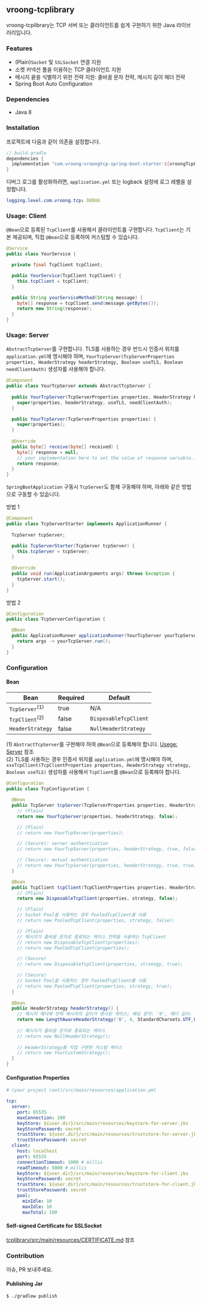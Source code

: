 ## vroong-tcplibrary

vroong-tcplibrary는 TCP 서버 또는 클라이언트를 쉽게 구현하기 위한 Java 라이브러리입니다.

### Features

- (Plain)`Socket` 및 `SSLSocket` 연결 지원
- 소켓 커넥션 풀을 이용하는 TCP 클라이언트 지원
- 메시지 끝을 식별하기 위한 전략 지원: 줄바꿈 문자 전략, 메시지 길이 헤더 전략
- Spring Boot Auto Configuration

### Dependencies
- Java 8

### Installation

프로젝트에 다음과 같이 의존을 설정합니다.

```groovy
// build.gradle
dependencies {
  implementation "com.vroong:vroongtcp-spring-boot-starter:${vroongTcpLibraryVersion}";
}
```

디버그 로그를 활성화하려면, `application.yml` 또는 logback 설정에 로그 레벨을 설정합니다.

```yaml
logging.level.com.vroong.tcp: DEBUG
```

### Usage: Client

`@Bean`으로 등록된 `TcpClient`를 사용해서 클라이언트를 구현합니다. `TcpClient`는 기본 제공되며, 직접 `@Bean`으로 등록하여 커스텀할 수 있습니다.

```java
@Service
public class YourService {

  private final TcpClient tcpClient;

  public YourService(TcpClient tcpClient) {
    this.tcpClient = tcpClient;
  }

  public String yourServiceMethod(String message) {
    byte[] response = tcpClient.send(message.getBytes());
    return new String(response);
  }
}
```

### Usage: Server<a id="server-usage"></a>

`AbstractTcpServer`를 구현합니다. TLS를 사용하는 경우 반드시 인증서 위치를 `application.yml`에 명시해야 하며, `YourTcpServer(TcpServerProperties properties, HeaderStrategy headerStrategy, Boolean useTLS, Boolean needClientAuth)` 생성자를 사용해야 합니다.

```java
@Component
public class YourTcpServer extends AbstractTcpServer {
  
  public YourTcpServer(TcpServerProperties properties, HeaderStrategy headerStrategy, Boolean useTLS, Boolean needClientAuth) {
    super(properties, headerStrategy, useTLS, needClientAuth);
  }

  public YourTcpServer(TcpServerProperties properties) {
    super(properties);
  }
  
  @Override
  public byte[] receive(byte[] received) {
    byte[] response = null;
    // your implementation here to set the value of response variable...
    return response;
  }
}
``` 

`SpringBootApplication` 구동시 `TcpServer`도 함께 구동해야 하며, 아래와 같은 방법으로 구동할 수 있습니다.

방법 1
```java
@Component
public class TcpServerStarter implements ApplicationRunner {
  
  TcpServer tcpServer;

  public TcpServerStarter(TcpServer tcpServer) {
    this.tcpServer = tcpServer;
  }
  
  @Override
  public void run(ApplicationArguments args) throws Exception {
    tcpServer.start();
  }
}
```

방법 2
```java
@Configuration
public class TcpServerConfiguration {

  @Bean
  public ApplicationRunner applicationRunner(YourTcpServer yourTcpServer) {
    return args -> yourTcpServer.run();
  } 
}
```

### Configuration

#### Bean

Bean|Required|Default
---|---|---
`TcpServer`<sup>(1)</sup>|true|N/A 
`TcpClient`<sup>(2)</sup>|false|`DisposableTcpClient`
`HeaderStrategy`|false|`NullHeaderStrategy`

(1) `AbstractTcpServer`를 구현해야 하여 `@Bean`으로 등록해야 합니다. [Usege: Server](#server-usage) 참조  
(2) TLS를 사용하는 경우 인증서 위치를 `application.yml`에 명시해야 하며, `xxxTcpClient(TcpClientProperties properties, HeaderStrategy strategy, Boolean useTLS)` 생성자를 사용해서 `TcpClient`를 `@Bean`으로 등록해야 합니다.

```java
@Configuration
public class TcpConfiguration {

  @Bean
  public TcpServer tcpServer(TcpServerProperties properties, HeaderStrategy headerStrategy) {
    // (Plain)
    return new YourTcpServer(properties, headerStrategy, false);

    // (Plain)
    // return new YourTcpServer(properties);

    // (Secure): server authentication
    // return new YourTcpServer(properties, headerStrategy, true, false);

    // (Secure): mutual authentication
    // return new YourTcpServer(properties, headerStrategy, true, true);
  }

  @Bean
  public TcpClient tcpClient(TcpClientProperties properties, HeaderStrategy strategy) {
    // (Plain)
    return new DisposableTcpClient(properties, strategy, false);

    // (Plain)
    // Socket Pool을 사용하는 경우 PooledTcpClient를 사용
    // return new PooledTcpClient(properties, strategy, false);

    // (Plain)
    // 메시지가 줄바꿈 문자로 종료되는 케이스 전략을 사용하는 TcpClient
    // return new DisposableTcpClient(properties);
    // return new PooledTcpClient(properties);

    // (Secure)
    // return new DisposableTcpClient(properties, strategy, true);

    // (Secure)
    // Socket Pool을 사용하는 경우 PooledTcpClient를 사용
    // return new PooledTcpClient(properties, strategy, true);
  }
  
  @Bean
  public HeaderStrategy headerStrategy() {
    // 메시지 헤더에 전체 메시지의 길이가 명시된 케이스; 패딩 문자: '0', 헤더 길이: 4, 인코딩: utf-8 
    return new LengthAwareHeaderStrategy('0', 4, StandardCharsets.UTF_8);
    
    // 메시지가 줄바꿈 문자로 종료되는 케이스
    // return new NullHeaderStrategy();
    
    // HeaderStrategy를 직접 구현한 커스텀 케이스
    // return new YourCustomStrategy();
  }
}
```

#### Configuration Properties

```yaml
# (your project root)/src/main/resources/application.yml

tcp:
  server:
    port: 65535
    maxConnection: 100
    keyStore: ${user.dir}/src/main/resources/keystore-for-server.jks
    keyStorePassword: secret
    trustStore: ${user.dir}/src/main/resources/truststore-for-server.jks
    trustStorePassword: secret
  client:
    host: localhost
    port: 65535
    connectionTimeout: 1000 # millis
    readTimeout: 5000 # millis
    keyStore: ${user.dir}/src/main/resources/keystore-for-client.jks
    keyStorePassword: secret
    trustStore: ${user.dir}/src/main/resources/truststore-for-client.jks
    trustStorePassword: secret
    pool:
      minIdle: 10
      maxIdle: 10
      maxTotal: 100
```

#### Self-signed Certificate for SSLSocket

[tcplibrary/src/main/resources/CERTIFICATE.md](tcplibrary/src/main/resources/CERTIFICATE.md) 참조

### Contribution

이슈, PR 보내주세요.

#### Publishing Jar

```shell
$ ./gradlew publish
```
